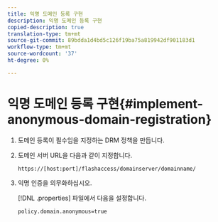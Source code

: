 ```yaml
---
title: 익명 도메인 등록 구현
description: 익명 도메인 등록 구현
copied-description: true
translation-type: tm+mt
source-git-commit: 89bdda1d4bd5c126f19ba75a819942df901183d1
workflow-type: tm+mt
source-wordcount: '37'
ht-degree: 0%

---
```



# 익명 도메인 등록 구현{#implement-anonymous-domain-registration}

1. 도메인 등록이 필수임을 지정하는 DRM 정책을 만듭니다.
1. 도메인 서버 URL을 다음과 같이 지정합니다.

   ```
   https://[host:port]/flashaccess/domainserver/domainname/
   ```

1. 익명 인증을 의무화하십시오.

   [!DNL .properties] 파일에서 다음을 설정합니다.

   ```
   policy.domain.anonymous=true 
   ```

